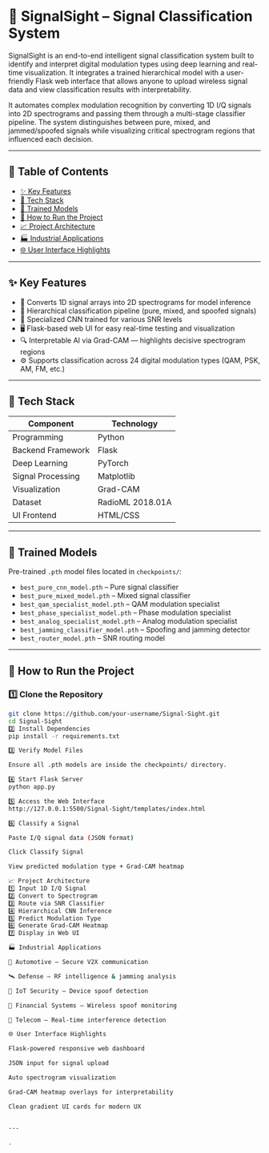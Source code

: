 # 📡 SignalSight – Signal Classification System

SignalSight is an end-to-end intelligent signal classification system built to identify and interpret digital modulation types using deep learning and real-time visualization. It integrates a trained hierarchical model with a user-friendly Flask web interface that allows anyone to upload wireless signal data and view classification results with interpretability.

It automates complex modulation recognition by converting 1D I/Q signals into 2D spectrograms and passing them through a multi-stage classifier pipeline. The system distinguishes between pure, mixed, and jammed/spoofed signals while visualizing critical spectrogram regions that influenced each decision.

---

## 📌 Table of Contents

- [✨ Key Features](#-key-features)
- [🧩 Tech Stack](#-tech-stack)
- [🧠 Trained Models](#-trained-models)
- [🚀 How to Run the Project](#-how-to-run-the-project)
- [📈 Project Architecture](#-project-architecture)
- [🏭 Industrial Applications](#-industrial-applications)
- [🌐 User Interface Highlights](#-user-interface-highlights)

---

## ✨ Key Features

- 🎯 Converts 1D signal arrays into 2D spectrograms for model inference  
- 🔁 Hierarchical classification pipeline (pure, mixed, and spoofed signals)  
- 🧠 Specialized CNN trained for various SNR levels  
- 🖥️ Flask-based web UI for easy real-time testing and visualization  
- 🔍 Interpretable AI via Grad-CAM — highlights decisive spectrogram regions  
- ⚙️ Supports classification across 24 digital modulation types (QAM, PSK, AM, FM, etc.)  

---

## 🧩 Tech Stack

| Component            | Technology |
|---------------------|-----------|
| Programming         | Python |
| Backend Framework   | Flask |
| Deep Learning       | PyTorch |
| Signal Processing   | Matplotlib |
| Visualization       | Grad-CAM |
| Dataset             | RadioML 2018.01A |
| UI Frontend         | HTML/CSS |

---

## 🧠 Trained Models

Pre-trained `.pth` model files located in `checkpoints/`:

- `best_pure_cnn_model.pth` – Pure signal classifier  
- `best_pure_mixed_model.pth` – Mixed signal classifier  
- `best_qam_specialist_model.pth` – QAM modulation specialist  
- `best_phase_specialist_model.pth` – Phase modulation specialist  
- `best_analog_specialist_model.pth` – Analog modulation specialist  
- `best_jamming_classifier_model.pth` – Spoofing and jamming detector  
- `best_router_model.pth` – SNR routing model  

---

## 🚀 How to Run the Project

### 1️⃣ Clone the Repository
```bash
git clone https://github.com/your-username/Signal-Sight.git
cd Signal-Sight
2️⃣ Install Dependencies
pip install -r requirements.txt

3️⃣ Verify Model Files

Ensure all .pth models are inside the checkpoints/ directory.

4️⃣ Start Flask Server
python app.py

5️⃣ Access the Web Interface
http://127.0.0.1:5500/Signal-Sight/templates/index.html

6️⃣ Classify a Signal

Paste I/Q signal data (JSON format)

Click Classify Signal

View predicted modulation type + Grad-CAM heatmap

📈 Project Architecture
1️⃣ Input 1D I/Q Signal  
2️⃣ Convert to Spectrogram  
3️⃣ Route via SNR Classifier  
4️⃣ Hierarchical CNN Inference  
5️⃣ Predict Modulation Type  
6️⃣ Generate Grad-CAM Heatmap  
7️⃣ Display in Web UI  

🏭 Industrial Applications

🚗 Automotive – Secure V2X communication

🛰 Defense – RF intelligence & jamming analysis

🏬 IoT Security – Device spoof detection

🏦 Financial Systems – Wireless spoof monitoring

📡 Telecom – Real-time interference detection

🌐 User Interface Highlights

Flask-powered responsive web dashboard

JSON input for signal upload

Auto spectrogram visualization

Grad-CAM heatmap overlays for interpretability

Clean gradient UI cards for modern UX


---

.
